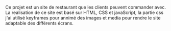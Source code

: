 Ce projet est un site de restaurant que les clients peuvent commander avec.
La realisation de ce site est basé sur HTML, CSS et javaScript, 
la partie css j'ai utilisé keyframes pour annimé des images et media pour rendre le site adaptable des différents écrans.
